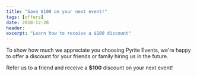 ```yaml
---
title: "Save $100 on your next event!"
tags: [offers]
date: 2018-12-28
header:
excerpt: "Learn how to receive a $100 discount"
---
```


To show how much we appreciate you choosing Pyrite Events, we're happy to offer a discount for your friends or family hiring us in the future.

Refer us to a friend and receive a **$100** discount on your next event!

<img src="{{ site.url }}{{ site.baseurl }}/images/offer.jpg" alt="">
